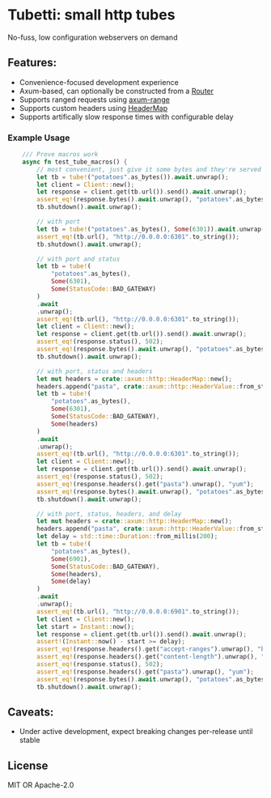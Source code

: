 # Tubetti: small http tubes

No-fuss, low configuration webservers on demand 

## Features:
- Convenience-focused development experience
- Axum-based, can optionally be constructed from a [Router](https://docs.rs/axum/latest/axum/struct.Router.html)
- Supports ranged requests using [axum-range](https://github.com/haileys/axum-range)
- Supports custom headers using [HeaderMap](https://docs.rs/http/1.2.0/http/header/struct.HeaderMap.html)
- Supports artifically slow response times with configurable delay

### Example Usage

```rust
    /// Prove macros work
    async fn test_tube_macros() {
        // most convenient, just give it some bytes and they're served on a random port
        let tb = tube!("potatoes".as_bytes()).await.unwrap();
        let client = Client::new();
        let response = client.get(tb.url()).send().await.unwrap();
        assert_eq!(response.bytes().await.unwrap(), "potatoes".as_bytes());
        tb.shutdown().await.unwrap();

        // with port
        let tb = tube!("potatoes".as_bytes(), Some(6301)).await.unwrap();
        assert_eq!(tb.url(), "http://0.0.0.0:6301".to_string());
        tb.shutdown().await.unwrap();

        // with port and status
        let tb = tube!(
            "potatoes".as_bytes(),
            Some(6301),
            Some(StatusCode::BAD_GATEWAY)
        )
        .await
        .unwrap();
        assert_eq!(tb.url(), "http://0.0.0.0:6301".to_string());
        let client = Client::new();
        let response = client.get(tb.url()).send().await.unwrap();
        assert_eq!(response.status(), 502);
        assert_eq!(response.bytes().await.unwrap(), "potatoes".as_bytes());
        tb.shutdown().await.unwrap();

        // with port, status and headers
        let mut headers = crate::axum::http::HeaderMap::new();
        headers.append("pasta", crate::axum::http::HeaderValue::from_static("yum"));
        let tb = tube!(
            "potatoes".as_bytes(),
            Some(6301),
            Some(StatusCode::BAD_GATEWAY),
            Some(headers)
        )
        .await
        .unwrap();
        assert_eq!(tb.url(), "http://0.0.0.0:6301".to_string());
        let client = Client::new();
        let response = client.get(tb.url()).send().await.unwrap();
        assert_eq!(response.status(), 502);
        assert_eq!(response.headers().get("pasta").unwrap(), "yum");
        assert_eq!(response.bytes().await.unwrap(), "potatoes".as_bytes());
        tb.shutdown().await.unwrap();

        // with port, status, headers, and delay
        let mut headers = crate::axum::http::HeaderMap::new();
        headers.append("pasta", crate::axum::http::HeaderValue::from_static("yum"));
        let delay = std::time::Duration::from_millis(200);
        let tb = tube!(
            "potatoes".as_bytes(),
            Some(6901),
            Some(StatusCode::BAD_GATEWAY),
            Some(headers),
            Some(delay)
        )
        .await
        .unwrap();
        assert_eq!(tb.url(), "http://0.0.0.0:6901".to_string());
        let client = Client::new();
        let start = Instant::now();
        let response = client.get(tb.url()).send().await.unwrap();
        assert!(Instant::now() - start >= delay);
        assert_eq!(response.headers().get("accept-ranges").unwrap(), "bytes");
        assert_eq!(response.headers().get("content-length").unwrap(), "8");
        assert_eq!(response.status(), 502);
        assert_eq!(response.headers().get("pasta").unwrap(), "yum");
        assert_eq!(response.bytes().await.unwrap(), "potatoes".as_bytes());
        tb.shutdown().await.unwrap();
```

## Caveats:
- Under active development, expect breaking changes per-release until stable

## License

MIT OR Apache-2.0